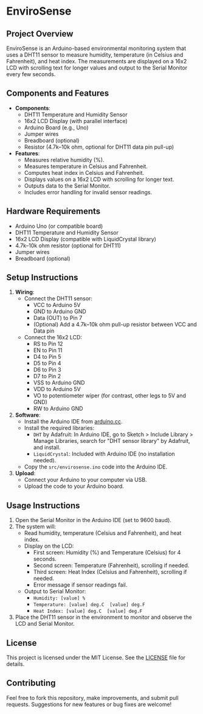 # EnviroSense

## Project Overview
EnviroSense is an Arduino-based environmental monitoring system that uses a DHT11 sensor to measure humidity, temperature (in Celsius and Fahrenheit), and heat index. The measurements are displayed on a 16x2 LCD with scrolling text for longer values and output to the Serial Monitor every few seconds.

## Components and Features
- **Components**:
  - DHT11 Temperature and Humidity Sensor
  - 16x2 LCD Display (with parallel interface)
  - Arduino Board (e.g., Uno)
  - Jumper wires
  - Breadboard (optional)
  - Resistor (4.7k–10k ohm, optional for DHT11 data pin pull-up)
- **Features**:
  - Measures relative humidity (%).
  - Measures temperature in Celsius and Fahrenheit.
  - Computes heat index in Celsius and Fahrenheit.
  - Displays values on a 16x2 LCD with scrolling for longer text.
  - Outputs data to the Serial Monitor.
  - Includes error handling for invalid sensor readings.

## Hardware Requirements
- Arduino Uno (or compatible board)
- DHT11 Temperature and Humidity Sensor
- 16x2 LCD Display (compatible with LiquidCrystal library)
- 4.7k–10k ohm resistor (optional for DHT11)
- Jumper wires
- Breadboard (optional)

## Setup Instructions
1. **Wiring**:
   - Connect the DHT11 sensor:
     - VCC to Arduino 5V
     - GND to Arduino GND
     - Data (OUT) to Pin 7
     - (Optional) Add a 4.7k–10k ohm pull-up resistor between VCC and Data pin
   - Connect the 16x2 LCD:
     - RS to Pin 12
     - EN to Pin 11
     - D4 to Pin 5
     - D5 to Pin 4
     - D6 to Pin 3
     - D7 to Pin 2
     - VSS to Arduino GND
     - VDD to Arduino 5V
     - VO to potentiometer wiper (for contrast, other legs to 5V and GND)
     - RW to Arduino GND
2. **Software**:
   - Install the Arduino IDE from [arduino.cc](https://www.arduino.cc/en/software).
   - Install the required libraries:
     - `DHT` by Adafruit: In Arduino IDE, go to Sketch > Include Library > Manage Libraries, search for "DHT sensor library" by Adafruit, and install.
     - `LiquidCrystal`: Included with Arduino IDE (no installation needed).
   - Copy the `src/envirosense.ino` code into the Arduino IDE.
3. **Upload**:
   - Connect your Arduino to your computer via USB.
   - Upload the code to your Arduino board.

## Usage Instructions
1. Open the Serial Monitor in the Arduino IDE (set to 9600 baud).
2. The system will:
   - Read humidity, temperature (Celsius and Fahrenheit), and heat index.
   - Display on the LCD:
     - First screen: Humidity (%) and Temperature (Celsius) for 4 seconds.
     - Second screen: Temperature (Fahrenheit), scrolling if needed.
     - Third screen: Heat Index (Celsius and Fahrenheit), scrolling if needed.
     - Error message if sensor readings fail.
   - Output to Serial Monitor:
     - `Humidity: [value] %`
     - `Temperature: [value] deg.C  [value] deg.F`
     - `Heat Index: [value] deg.C  [value] deg.F`
3. Place the DHT11 sensor in the environment to monitor and observe the LCD and Serial Monitor.

## License
This project is licensed under the MIT License. See the [LICENSE](LICENSE) file for details.

## Contributing
Feel free to fork this repository, make improvements, and submit pull requests. Suggestions for new features or bug fixes are welcome!
